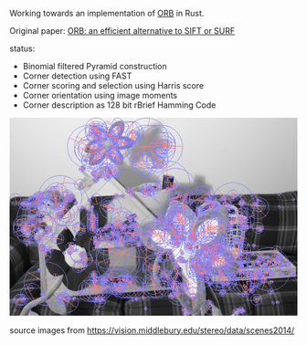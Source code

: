 Working towards an implementation of [ORB](https://en.wikipedia.org/wiki/Oriented_FAST_and_rotated_BRIEF) in Rust.

Original paper:
[ORB: an efficient alternative to SIFT or SURF](http://www.gwylab.com/download/ORB_2012.pdf)

status:
* Binomial filtered Pyramid construction
* Corner detection using FAST
* Corner scoring and selection using Harris score
* Corner orientation using image moments
* Corner description as 128 bit rBrief Hamming Code

![corner locations with scale and orientation](result.png)


source images from https://vision.middlebury.edu/stereo/data/scenes2014/
